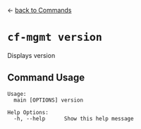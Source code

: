 &larr; [back to Commands](../README.md)

# `cf-mgmt version`

Displays version

## Command Usage

```
Usage:
  main [OPTIONS] version

Help Options:
  -h, --help      Show this help message
```
